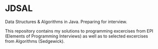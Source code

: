 # JDSAL
Data Structures &amp; Algorithms in Java. Preparing for interview.

This repository contains my solutions to programming excercises from EPI (Elements of Programming Interviews) as well as to
selected excercises from Algorithms (Sedgewick).
